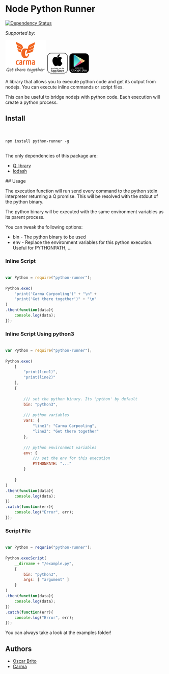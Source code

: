 
# Node Python Runner

[![Dependency Status](https://gemnasium.com/teamcarma/node-python-runner.svg)](https://gemnasium.com/teamcarma/node-python-runner)

*Supported by*:

[![Carma](https://raw.githubusercontent.com/teamcarma/node-python-runner/master/assets/banner.png)](https://carmacarpool.com/)
[![Carma IOS](https://raw.githubusercontent.com/teamcarma/node-python-runner/master/assets/ios.png)](https://carmacarpool.com/ios)
[![Carma Android](https://raw.githubusercontent.com/teamcarma/node-python-runner/master/assets/android.png)](https://carmacarpool.com/android)





A library that allows you to execute python code and get its output from nodejs. You can execute inline 
commands or script files.

This can be useful to bridge nodejs with python code. Each execution will create a python 
process.


## Install

```shell


npm install python-runner -g


```

The only dependencies of this package are:

* [Q library](https://www.npmjs.org/package/q)
* [lodash](https://www.npmjs.org/package/lodash)

## Usage

The execution function will run send every command to the python stdin interpreter returning 
a Q promise. This will be resolved with the stdout of the python binary.

The python binary will be executed with the same environment variables as its parent process.

You can tweak the following options:

* bin - The python binary to be used
* env - Replace the environment variables for this python execution. Useful for PYTHONPATH, ... 


### Inline Script

```js

var Python = require("python-runner");

Python.exec(
	"print('Carma Carpooling')" + "\n" + 
	"print('Get there together')" + "\n"
)
.then(function(data){
	console.log(data);
});


```

### Inline Script Using python3

```js

var Python = require("python-runner");

Python.exec(
	[ 
		"print(line1)",
		"print(line2)"
	],
	{
	 	
	 	/// set the python binary. Its 'python' by default
		bin: "python3",
		
		/// python variables
		vars: {
			"line1": "Carma Carpooling",
			"line2": "Get there together"
		},
		
		/// python environment variables
		env: {
			/// set the env for this execution
			PYTHONPATH: "..."
		}

	}
)
.then(function(data){
	console.log(data);
})
.catch(function(err){
	console.log("Error", err);
});


```

### Script File

```js

var Python = requrie("python-runner");

Python.execScript(
	__dirname + "/example.py",
	{
		bin: "python3",
		args: [ "argument" ]
	}
)
.then(function(data){
	console.log(data);
})
.catch(function(err){
	console.log("Error", err);
});


```


You can always take a look at the examples folder!

## Authors

* [Oscar Brito](https://twitter.com/aetheon)
* [Carma](https://twitter.com/TeamCarma)
